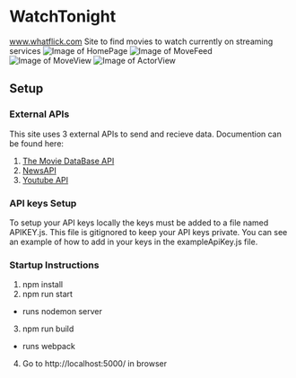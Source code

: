 # WatchTonight
www.whatflick.com
Site to find movies to watch currently on streaming services
![Image of HomePage](https://i.imgur.com/UjeQAQB.png)
![Image of MoveFeed](https://i.imgur.com/sLsaJOG.png)
![Image of MoveView](https://i.imgur.com/LwuDueR.png)
![Image of ActorView](https://i.imgur.com/wTSxGfy.png)
## Setup
### External APIs
This site uses 3 external APIs to send and recieve data. Documention can be found here:
1. [The Movie DataBase API](https://developers.themoviedb.org/3/getting-started/introduction)
2. [NewsAPI](https://newsapi.org/docs)
3. [Youtube API](https://developers.google.com/youtube/v3)
### API keys Setup
To setup your API keys locally the keys must be added to a file named APIKEY.js. This file is gitignored to keep your API keys private. You can see an example of how to add in your keys in the exampleApiKey.js file.
### Startup Instructions
1. npm install
2. npm run start 
  * runs nodemon server
3. npm run build
  * runs webpack
4. Go to http://localhost:5000/ in browser
